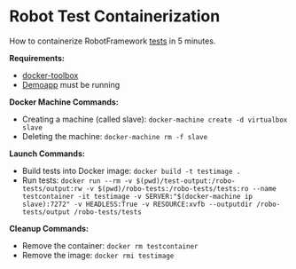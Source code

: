 # Robot Test Containerization

How to containerize RobotFramework [tests](https://bitbucket.org/robotframework/webdemo) in 5 minutes.

**Requirements:**  
* [docker-toolbox](https://www.docker.com/products/docker-toolbox)
* [Demoapp](../demoapp-containerization/README.md) must be running


**Docker Machine Commands:**  
* Creating a machine (called slave): `docker-machine create -d virtualbox slave`
* Deleting the machine: `docker-machine rm -f slave`

**Launch Commands:**  
* Build tests into Docker image: `docker build -t testimage .`
* Run tests: `docker run --rm -v $(pwd)/test-output:/robo-tests/output:rw -v $(pwd)/robo-tests:/robo-tests/tests:ro --name testcontainer -it testimage -v SERVER:"$(docker-machine ip slave):7272" -v HEADLESS:True -v RESOURCE:xvfb --outputdir /robo-tests/output /robo-tests/tests`

**Cleanup Commands:**  
* Remove the container: `docker rm testcontainer`
* Remove the image: `docker rmi testimage`
